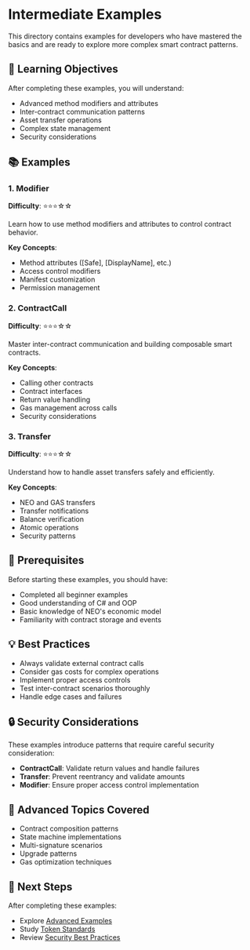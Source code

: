 # Intermediate Examples

This directory contains examples for developers who have mastered the basics and are ready to explore more complex smart contract patterns.

## 🎯 Learning Objectives

After completing these examples, you will understand:

- Advanced method modifiers and attributes
- Inter-contract communication patterns
- Asset transfer operations
- Complex state management
- Security considerations

## 📚 Examples

### 1. Modifier
**Difficulty**: ⭐⭐⭐☆☆

Learn how to use method modifiers and attributes to control contract behavior.

**Key Concepts**:
- Method attributes ([Safe], [DisplayName], etc.)
- Access control modifiers
- Manifest customization
- Permission management

### 2. ContractCall
**Difficulty**: ⭐⭐⭐☆☆

Master inter-contract communication and building composable smart contracts.

**Key Concepts**:
- Calling other contracts
- Contract interfaces
- Return value handling
- Gas management across calls
- Security considerations

### 3. Transfer
**Difficulty**: ⭐⭐⭐☆☆

Understand how to handle asset transfers safely and efficiently.

**Key Concepts**:
- NEO and GAS transfers
- Transfer notifications
- Balance verification
- Atomic operations
- Security patterns

## 🚀 Prerequisites

Before starting these examples, you should have:

- Completed all beginner examples
- Good understanding of C# and OOP
- Basic knowledge of NEO's economic model
- Familiarity with contract storage and events

## 💡 Best Practices

- Always validate external contract calls
- Consider gas costs for complex operations
- Implement proper access controls
- Test inter-contract scenarios thoroughly
- Handle edge cases and failures

## 🔒 Security Considerations

These examples introduce patterns that require careful security consideration:

- **ContractCall**: Validate return values and handle failures
- **Transfer**: Prevent reentrancy and validate amounts
- **Modifier**: Ensure proper access control implementation

## 📖 Advanced Topics Covered

- Contract composition patterns
- State machine implementations
- Multi-signature scenarios
- Upgrade patterns
- Gas optimization techniques

## 🔗 Next Steps

After completing these examples:
- Explore [Advanced Examples](../03-advanced/README.md)
- Study [Token Standards](../04-token-standards/README.md)
- Review [Security Best Practices](../../docs/security/)